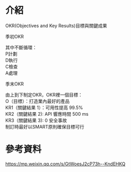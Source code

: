 # 介紹  
OKR(Objectives and Key Results)目標與關鍵成果  

季初OKR

其中不斷循環：  
P計劃  
D執行  
C檢查  
A處理  

季末OKR

由上到下制定OKR，OKR裡一個目標：  
O（目標）：打造業內最好的產品  
KR1（關鍵結果 1）：可用性提高 99.5%   
KR2（關鍵結果 2): API 響應時間 500 ms   
KR3（關鍵結果 3): 0 安全事故  
制訂時最好以SMART原則確保目標可行  


# 參考資料  
https://mp.weixin.qq.com/s/GtWoesJ2cP73h--KndEHKQ  
